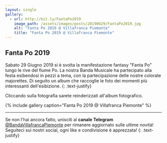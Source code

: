 ```yaml
---
layout: single
gallery:
  - url: http://bit.ly/FantaPo2019
    image_path: /assets/images/posts/20190629/FantaPo2019.jpg
    alt: "Fanta Po 2019 @ Villafranca Piemonte"
    title: "Fanta Po 2019 @ Villafranca Piemonte"
---
```


## Fanta Po 2019

Sabato 29 Giugno 2019 si è svolta la manifestazione fantasy "Fanta Po" lungo le rive del fiume Po. La nostra Banda Musicale ha partecipato alla festa esibendosi in pezzi a tema, con la partecipazione delle nostre colorate majorettes. Di seguito un album che raccoglie le foto dei momenti più interessanti dell'esibizione.
{: .text-justify}


Cliccando sulla fotografia sarete reinderizzati all'album fotografico.

{% include gallery caption="Fanta Po 2019 @ Villafranca Piemonte" %}

---

Se non l'hai ancora fatto, unisciti al **canale Telegram** [@BandaVillafrancaPiemonte](https://t.me/BandaVillafrancaPiemonte) per rimanere aggiornato sulle ultime novità! Seguiteci sui nostri social, ogni like e condivisione è apprezzata!
{: .text-justify}
